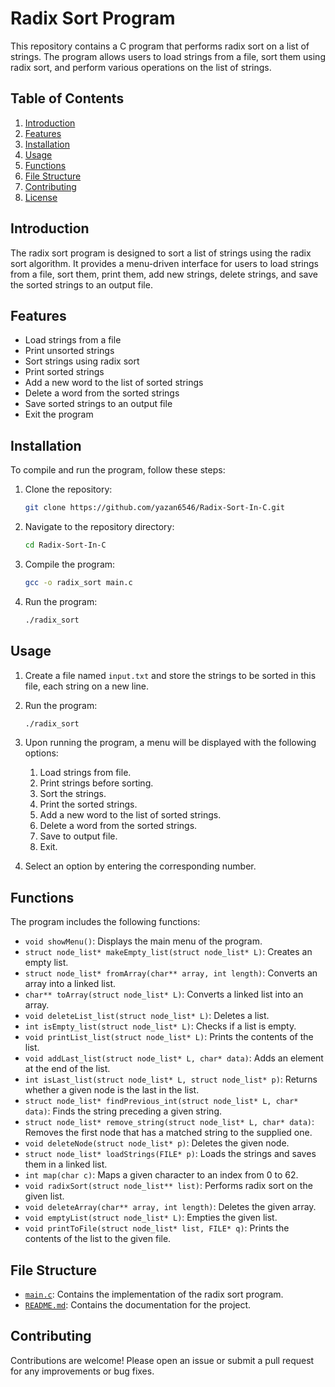 # Radix Sort Program

This repository contains a C program that performs radix sort on a list of strings. The program allows users to load strings from a file, sort them using radix sort, and perform various operations on the list of strings.

## Table of Contents

1. [Introduction](#introduction)
2. [Features](#features)
3. [Installation](#installation)
4. [Usage](#usage)
5. [Functions](#functions)
6. [File Structure](#file-structure)
7. [Contributing](#contributing)
8. [License](#license)

## Introduction

The radix sort program is designed to sort a list of strings using the radix sort algorithm. It provides a menu-driven interface for users to load strings from a file, sort them, print them, add new strings, delete strings, and save the sorted strings to an output file.

## Features

- Load strings from a file
- Print unsorted strings
- Sort strings using radix sort
- Print sorted strings
- Add a new word to the list of sorted strings
- Delete a word from the sorted strings
- Save sorted strings to an output file
- Exit the program

## Installation

To compile and run the program, follow these steps:

1. Clone the repository:
    ```sh
    git clone https://github.com/yazan6546/Radix-Sort-In-C.git
    ```
2. Navigate to the repository directory:
    ```sh
    cd Radix-Sort-In-C
    ```
3. Compile the program:
    ```sh
    gcc -o radix_sort main.c
    ```
4. Run the program:
    ```sh
    ./radix_sort
    ```

## Usage

1. Create a file named `input.txt` and store the strings to be sorted in this file, each string on a new line.
2. Run the program:
    ```sh
    ./radix_sort
    ```
3. Upon running the program, a menu will be displayed with the following options:

    1. Load strings from file.
    2. Print strings before sorting.
    3. Sort the strings.
    4. Print the sorted strings.
    5. Add a new word to the list of sorted strings.
    6. Delete a word from the sorted strings.
    7. Save to output file.
    8. Exit.

4. Select an option by entering the corresponding number.

## Functions

The program includes the following functions:

- `void showMenu()`: Displays the main menu of the program.
- `struct node_list* makeEmpty_list(struct node_list* L)`: Creates an empty list.
- `struct node_list* fromArray(char** array, int length)`: Converts an array into a linked list.
- `char** toArray(struct node_list* L)`: Converts a linked list into an array.
- `void deleteList_list(struct node_list* L)`: Deletes a list.
- `int isEmpty_list(struct node_list* L)`: Checks if a list is empty.
- `void printList_list(struct node_list* L)`: Prints the contents of the list.
- `void addLast_list(struct node_list* L, char* data)`: Adds an element at the end of the list.
- `int isLast_list(struct node_list* L, struct node_list* p)`: Returns whether a given node is the last in the list.
- `struct node_list* findPrevious_int(struct node_list* L, char* data)`: Finds the string preceding a given string.
- `struct node_list* remove_string(struct node_list* L, char* data)`: Removes the first node that has a matched string to the supplied one.
- `void deleteNode(struct node_list* p)`: Deletes the given node.
- `struct node_list* loadStrings(FILE* p)`: Loads the strings and saves them in a linked list.
- `int map(char c)`: Maps a given character to an index from 0 to 62.
- `void radixSort(struct node_list** list)`: Performs radix sort on the given list.
- `void deleteArray(char** array, int length)`: Deletes the given array.
- `void emptyList(struct node_list* L)`: Empties the given list.
- `void printToFile(struct node_list* list, FILE* q)`: Prints the contents of the list to the given file.

## File Structure

- [`main.c`](main.c): Contains the implementation of the radix sort program.
- [`README.md`](README.md): Contains the documentation for the project.

## Contributing

Contributions are welcome! Please open an issue or submit a pull request for any improvements or bug fixes.